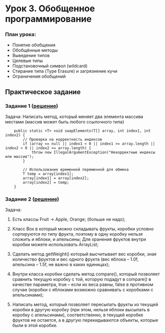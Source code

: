 
# Урок 3. Обобщенное программирование


### План урока:

- Понятие обобщения
- Обобщённые методы
- Выведение типов
- Целевые типы
- Подстановочный символ (wildcard)
- Стирание типа (Type Erasure) и загрязнение кучи
- Ограничения обобщений


## Практическое задание

### Задание 1 ([решение](https://github.com/olgashenkel/GeekBrains-technological_specialization/tree/main/02.%20Java%20Development%20Kit/Lesson_03/lesson_03/src/main/java/lesson_03/array_swap))

Задача: Написать метод, который меняет два элемента массива местами (массив может быть любого ссылочного типа)

```
    public static <T> void swapElements(T[] array, int index1, int index2) {
        // Проверка на корректность индексов
        if (array == null || index1 < 0 || index1 >= array.length || index2 < 0 || index2 >= array.length) {
            throw new IllegalArgumentException("Некорректные индексы или массив");
        }

        // Использование временной переменной для обмена
        T temp = array[index1];
        array[index1] = array[index2];
        array[index2] = temp;
    }
```


### Задание 2 ([решение](https://github.com/olgashenkel/GeekBrains-technological_specialization/tree/main/02.%20Java%20Development%20Kit/Lesson_03/lesson_03/src/main/java/lesson_03/fruit))

Задача:

1) Есть классы Fruit -> Apple, Orange; (больше не надо);

2) Класс Box в который можно складывать фрукты, коробки условно сортируются по
типу фрукта, поэтому в одну коробку нельзя сложить и яблоки, и апельсины; Для
хранения фруктов внутри коробки можете использовать ArrayList;

3) Сделать метод getWeight() который высчитывает вес коробки, зная количество
фруктов и вес одного фрукта (вес яблока – 1.0f, апельсина – 1.5f, не важно в каких
единицах);

4) Внутри класса коробки сделать метод compare(), который позволяет сравнить
текущую коробку с той, которую подадут в compare() в качестве параметра, true –
если их веса равны, false в противном случае (коробки с яблоками возможно
сравнивать с коробками с апельсинами);

5) Написать метод, который позволяет пересыпать фрукты из текущей коробки в
другую коробку (при этом, нельзя яблоки высыпать в коробку с апельсинами),
соответственно, в текущей коробке фруктов не остается, а в другую перекидываются объекты, которые были в этой коробке.